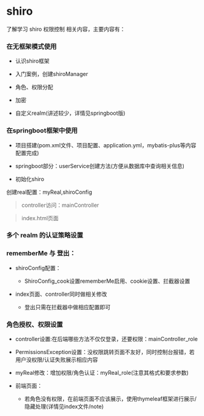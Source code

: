 # shiro
了解学习 shiro 权限控制 相关内容，主要内容有：

### 在无框架模式使用
+ 认识shiro框架

+ 入门案例，创建shiroManager

+ 角色、权限分配

+ 加密

+ 自定义realm(讲述较少，详情见springboot版)

### 在springboot框架中使用

+ 项目搭建(pom.xml文件、项目配置、application.yml，mybatis-plus等内容配置完成)

+ springboot部分：userService创建方法(方便从数据库中查询相关信息)

+ 初始化shiro

创建real配置：myReal,shiroConfig

  > controller访问：mainController
    
  > index.html页面
  
### 多个 realm 的认证策略设置

### rememberMe 与 登出：

+ shiroConfig配置：
  
  * ShiroConfig_cook设置rememberMe启用、cookie设置、拦截器设置
  
+ index页面、controller同时做相关修改
  
  * 登出只需在拦截器中做相应配置即可
  
### 角色授权、权限设置
    
+ controller设置:在后端哪些方法不仅仅登录，还要权限：mainController_role 
  
+ PermissionsException设置：没权限跳转页面不友好，同时控制台报错，若用户没权限/认证失败展示相应内容
            
+ myReal修改：增加权限/角色认证：myReal_role(注意其格式和要求参数)
            
+ 前端页面：
                
  * 若角色没有权限，在前端页面不应该展示，使用thymeleaf框架进行展示/隐藏处理(详情见index文件/note)
